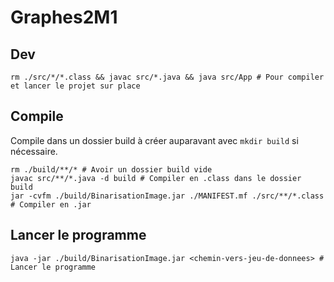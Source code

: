 # Graphes2M1

## Dev

```
rm ./src/*/*.class && javac src/*.java && java src/App # Pour compiler et lancer le projet sur place
```

## Compile

Compile dans un dossier build à créer auparavant avec `mkdir build` si nécessaire.

```
rm ./build/**/* # Avoir un dossier build vide
javac src/**/*.java -d build # Compiler en .class dans le dossier build
jar -cvfm ./build/BinarisationImage.jar ./MANIFEST.mf ./src/**/*.class   # Compiler en .jar
```

## Lancer le programme

```
java -jar ./build/BinarisationImage.jar <chemin-vers-jeu-de-donnees> # Lancer le programme
```
